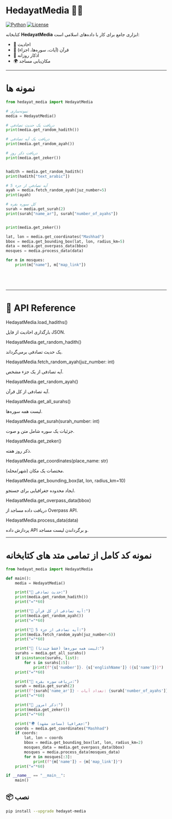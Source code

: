 # HedayatMedia 📖✨

[![Python](https://img.shields.io/badge/Python-3.8+-blue.svg)](https://www.python.org/)
[![License](https://img.shields.io/badge/license-MIT-green.svg)](LICENSE)

کتابخانه **HedayatMedia** ابزاری جامع برای کار با داده‌های اسلامی است:  
- 📜 احادیث  
- 📖 قرآن (آیات، سوره‌ها، اجزاء)  
- 🕋 اذکار روزانه  
- 🌍 مکان‌یابی مساجد  


---
# نمونه ها
```python
from hedayat_media import HedayatMedia

# نمونه‌سازی
media = HedayatMedia()

# دریافت یک حدیث تصادفی
print(media.get_random_hadith())

# دریافت یک آیه تصادفی
print(media.get_random_ayah())

# دریافت ذکر روز
print(media.get_zeker())


hadith = media.get_random_hadith()
print(hadith["text_arabic"])

# آیه تصادفی از جزء 5
ayah = media.fetch_random_ayah(juz_number=5)
print(ayah)

# کل سوره بقره
surah = media.get_surah(2)
print(surah["name_ar"], surah["number_of_ayahs"])


print(media.get_zeker())

lat, lon = media.get_coordinates("Mashhad")
bbox = media.get_bounding_box(lat, lon, radius_km=5)
data = media.get_overpass_data(bbox)
mosques = media.process_data(data)

for m in mosques:
    print(m["name"], m["map_link"])






```



---
# 📖 API Reference
HedayatMedia.load_hadiths()

بارگذاری احادیث از فایل JSON.

HedayatMedia.get_random_hadith()

یک حدیث تصادفی برمی‌گرداند.

HedayatMedia.fetch_random_ayah(juz_number: int)

آیه تصادفی از یک جزء مشخص.

HedayatMedia.get_random_ayah()

آیه تصادفی از کل قرآن.

HedayatMedia.get_all_surahs()

لیست همه سوره‌ها.

HedayatMedia.get_surah(surah_number: int)

جزئیات یک سوره شامل متن و صوت.

HedayatMedia.get_zeker()

ذکر روز هفته.

HedayatMedia.get_coordinates(place_name: str)

مختصات یک مکان (شهر/محله).

HedayatMedia.get_bounding_box(lat, lon, radius_km=10)

ایجاد محدوده جغرافیایی برای جستجو.

HedayatMedia.get_overpass_data(bbox)

دریافت داده مساجد از Overpass API.

HedayatMedia.process_data(data)

پردازش داده API و برگرداندن لیست مساجد.


--- 
# نمونه کد کامل از تمامی متد های کتابخانه
```python
from hedayat_media import HedayatMedia

def main():
    media = HedayatMedia()

    print("📜 حدیث تصادفی:")
    print(media.get_random_hadith())
    print("="*60)

    print("📖 آیه تصادفی از کل قرآن:")
    print(media.get_random_ayah())
    print("="*60)

    print("📖 آیه تصادفی از جزء 5:")
    print(media.fetch_random_ayah(juz_number=5))
    print("="*60)

    print("📖 لیست همه سوره‌ها (فقط چندتا):")
    surahs = media.get_all_surahs()
    if isinstance(surahs, list):
        for s in surahs[:5]:
            print(f"{s['number']}. {s['englishName']} ({s['name']})")
    print("="*60)

    print("📖 دریافت سوره بقره:")
    surah = media.get_surah(2)
    print(f"{surah['name_ar']} - تعداد آیات: {surah['number_of_ayahs']}")
    print("="*60)

    print("🕋 ذکر امروز:")
    print(media.get_zeker())
    print("="*60)

    print("🌍 جغرافیا (مساجد مشهد):")
    coords = media.get_coordinates("Mashhad")
    if coords:
        lat, lon = coords
        bbox = media.get_bounding_box(lat, lon, radius_km=2)
        mosques_data = media.get_overpass_data(bbox)
        mosques = media.process_data(mosques_data)
        for m in mosques[:3]:
            print(f"{m['name']} → {m['map_link']}")
    print("="*60)

if __name__ == "__main__":
    main()

```

## 📦 نصب

```bash
pip install --upgrade hedayat-media








